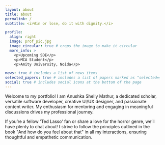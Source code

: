 ```yaml
---
layout: about
title: about
permalink: /
subtitle: <i>Win or lose, do it with dignity.</i>

profile:
  align: right
  image: prof_pic.jpg
  image_circular: true # crops the image to make it circular
  more_info: >
    <p>Upcoming SDE</p>
    <p>MCA Student</p>
    <p>Amity University, Noida</p>

news: true # includes a list of news items
selected_papers: true # includes a list of papers marked as "selected={true}"
social: true # includes social icons at the bottom of the page
---
```


Welcome to my portfolio! 
I am Anushka Shelly Mathur, a dedicated scholar, versatile software developer, creative UI/UX designer, and passionate content writer. My enthusiasm for mentoring and engaging in meaningful discussions drives my professional journey.

If you’re a fellow 'Ted Lasso' fan or share a love for the horror genre, we’ll have plenty to chat about! I strive to follow the principles outlined in the book "And how do you feel about that" in all my interactions, ensuring thoughtful and empathetic communication.
